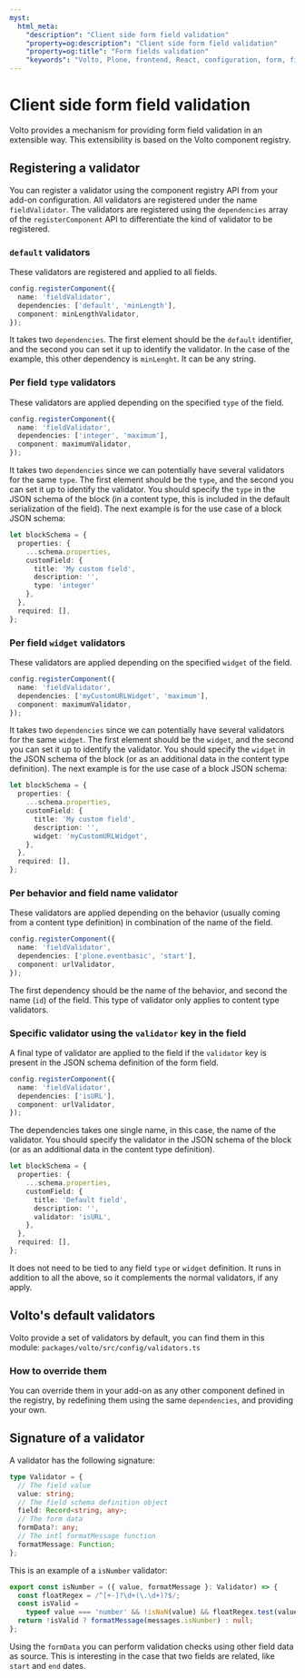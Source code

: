 ```yaml
---
myst:
  html_meta:
    "description": "Client side form field validation"
    "property=og:description": "Client side form field validation"
    "property=og:title": "Form fields validation"
    "keywords": "Volto, Plone, frontend, React, configuration, form, fields, validation"
---
```


# Client side form field validation

Volto provides a mechanism for providing form field validation in an extensible way.
This extensibility is based on the Volto component registry.

## Registering a validator

You can register a validator using the component registry API from your add-on configuration.
All validators are registered under the name `fieldValidator`.
The validators are registered using the `dependencies` array of the `registerComponent` API to differentiate the kind of validator to be registered.

### `default` validators

These validators are registered and applied to all fields.

```ts
config.registerComponent({
  name: 'fieldValidator',
  dependencies: ['default', 'minLength'],
  component: minLengthValidator,
});
```

It takes two `dependencies`.
The first element should be the `default` identifier, and the second you can set it up to identify the validator.
In the case of the example, this other dependency is `minLenght`.
It can be any string.

### Per field `type` validators

These validators are applied depending on the specified `type` of the field.

```ts
config.registerComponent({
  name: 'fieldValidator',
  dependencies: ['integer', 'maximum'],
  component: maximumValidator,
});
```

It takes two `dependencies` since we can potentially have several validators for the same `type`.
The first element should be the `type`, and the second you can set it up to identify the validator.
You should specify the `type` in the JSON schema of the block (in a content type, this is included in the default serialization of the field).
The next example is for the use case of a block JSON schema:

```ts
let blockSchema = {
  properties: {
    ...schema.properties,
    customField: {
      title: 'My custom field',
      description: '',
      type: 'integer'
    },
  },
  required: [],
};
```

### Per field `widget` validators

These validators are applied depending on the specified `widget` of the field.

```ts
config.registerComponent({
  name: 'fieldValidator',
  dependencies: ['myCustomURLWidget', 'maximum'],
  component: maximumValidator,
});
```

It takes two `dependencies` since we can potentially have several validators for the same `widget`.
The first element should be the `widget`, and the second you can set it up to identify the validator.
You should specify the `widget` in the JSON schema of the block (or as an additional data in the content type definition).
The next example is for the use case of a block JSON schema:

```ts
let blockSchema = {
  properties: {
    ...schema.properties,
    customField: {
      title: 'My custom field',
      description: '',
      widget: 'myCustomURLWidget',
    },
  },
  required: [],
};
```

### Per behavior and field name validator

These validators are applied depending on the behavior (usually coming from a content type definition) in combination of the name of the field.

```ts
config.registerComponent({
  name: 'fieldValidator',
  dependencies: ['plone.eventbasic', 'start'],
  component: urlValidator,
});
```
The first dependency should be the name of the behavior, and second the name (`id`) of the field.
This type of validator only applies to content type validators.

### Specific validator using the `validator` key in the field

A final type of validator are applied to the field if the `validator` key is present in the JSON schema definition of the form field.

```ts
config.registerComponent({
  name: 'fieldValidator',
  dependencies: ['isURL'],
  component: urlValidator,
});
```

The dependencies takes one single name, in this case, the name of the validator.
You should specify the validator in the JSON schema of the block (or as an additional data in the content type definition).

```ts
let blockSchema = {
  properties: {
    ...schema.properties,
    customField: {
      title: 'Default field',
      description: '',
      validator: 'isURL',
    },
  },
  required: [],
};
```

It does not need to be tied to any field `type` or `widget` definition.
It runs in addition to all the above, so it complements the normal validators, if any apply.

## Volto's default validators

Volto provide a set of validators by default, you can find them in this module: `packages/volto/src/config/validators.ts`

### How to override them

You can override them in your add-on as any other component defined in the registry, by redefining them using the same `dependencies`, and providing your own.

## Signature of a validator

A validator has the following signature:

```ts
type Validator = {
  // The field value
  value: string;
  // The field schema definition object
  field: Record<string, any>;
  // The form data
  formData?: any;
  // The intl formatMessage function
  formatMessage: Function;
};
```

This is an example of a `isNumber` validator:

```ts
export const isNumber = ({ value, formatMessage }: Validator) => {
  const floatRegex = /^[+-]?\d+(\.\d+)?$/;
  const isValid =
    typeof value === 'number' && !isNaN(value) && floatRegex.test(value);
  return !isValid ? formatMessage(messages.isNumber) : null;
};
```

Using the `formData` you can perform validation checks using other field data as source.
This is interesting in the case that two fields are related, like `start` and `end` dates.
